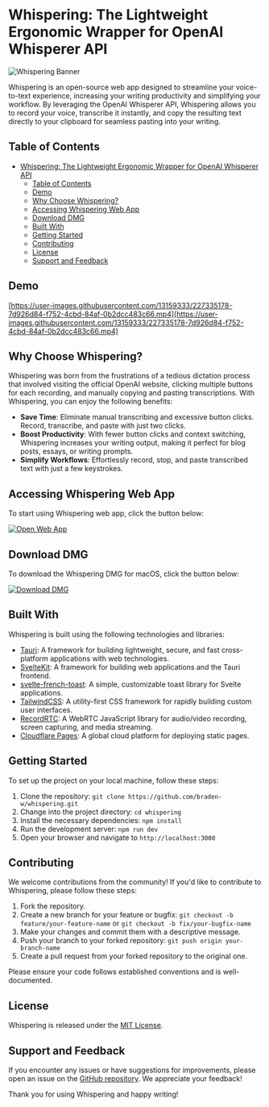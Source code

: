 # Whispering: The Lightweight Ergonomic Wrapper for OpenAI Whisperer API

![Whispering Banner](https://whispering.bradenwong.com/assets/Banner.png)

Whispering is an open-source web app designed to streamline your voice-to-text experience, increasing your writing productivity and simplifying your workflow. By leveraging the OpenAI Whisperer API, Whispering allows you to record your voice, transcribe it instantly, and copy the resulting text directly to your clipboard for seamless pasting into your writing.

## Table of Contents

- [Whispering: The Lightweight Ergonomic Wrapper for OpenAI Whisperer API](#whispering-the-lightweight-ergonomic-wrapper-for-openai-whisperer-api)
	- [Table of Contents](#table-of-contents)
	- [Demo](#demo)
	- [Why Choose Whispering?](#why-choose-whispering)
	- [Accessing Whispering Web App](#accessing-whispering-web-app)
	- [Download DMG](#download-dmg)
	- [Built With](#built-with)
	- [Getting Started](#getting-started)
	- [Contributing](#contributing)
	- [License](#license)
	- [Support and Feedback](#support-and-feedback)

## Demo

[https://user-images.githubusercontent.com/13159333/227335178-7d926d84-f752-4cbd-84af-0b2dcc483c66.mp4](https://user-images.githubusercontent.com/13159333/227335178-7d926d84-f752-4cbd-84af-0b2dcc483c66.mp4)

## Why Choose Whispering?

Whispering was born from the frustrations of a tedious dictation process that involved visiting the official OpenAI website, clicking multiple buttons for each recording, and manually copying and pasting transcriptions. With Whispering, you can enjoy the following benefits:

- **Save Time**: Eliminate manual transcribing and excessive button clicks. Record, transcribe, and paste with just two clicks.
- **Boost Productivity**: With fewer button clicks and context switching, Whispering increases your writing output, making it perfect for blog posts, essays, or writing prompts.
- **Simplify Workflows**: Effortlessly record, stop, and paste transcribed text with just a few keystrokes.

## Accessing Whispering Web App

To start using Whispering web app, click the button below:

[![Open Web App](https://img.shields.io/badge/Open-Web%20App-blue)](https://whispering.bradenwong.com/)

## Download DMG

To download the Whispering DMG for macOS, click the button below:

[![Download DMG](https://img.shields.io/badge/Download-DMG-green)](https://github.com/braden-w/whispering/releases)

## Built With

Whispering is built using the following technologies and libraries:

- [Tauri](https://tauri.studio/en/docs/intro/): A framework for building lightweight, secure, and fast cross-platform applications with web technologies.
- [SvelteKit](https://kit.svelte.dev/docs): A framework for building web applications and the Tauri frontend.
- [svelte-french-toast](https://svelte-french-toast.com): A simple, customizable toast library for Svelte applications.
- [TailwindCSS](https://tailwindcss.com/docs): A utility-first CSS framework for rapidly building custom user interfaces.
- [RecordRTC](https://recordrtc.org/): A WebRTC JavaScript library for audio/video recording, screen capturing, and media streaming.
- [Cloudflare Pages](https://developers.cloudflare.com/): A global cloud platform for deploying static pages.

## Getting Started

To set up the project on your local machine, follow these steps:

1. Clone the repository: `git clone https://github.com/braden-w/whispering.git`
2. Change into the project directory: `cd whispering`
3. Install the necessary dependencies: `npm install`
4. Run the development server: `npm run dev`
5. Open your browser and navigate to `http://localhost:3000`

## Contributing

We welcome contributions from the community! If you'd like to contribute to Whispering, please follow these steps:

1. Fork the repository.
2. Create a new branch for your feature or bugfix: `git checkout -b feature/your-feature-name` or `git checkout -b fix/your-bugfix-name`
3. Make your changes and commit them with a descriptive message.
4. Push your branch to your forked repository: `git push origin your-branch-name`
5. Create a pull request from your forked repository to the original one.

Please ensure your code follows established conventions and is well-documented.

## License

Whispering is released under the [MIT License](https://opensource.org/licenses/MIT).

## Support and Feedback

If you encounter any issues or have suggestions for improvements, please open an issue on the [GitHub repository](https://github.com/braden-w/whispering/issues). We appreciate your feedback!

Thank you for using Whispering and happy writing!
